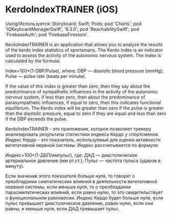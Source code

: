 # KerdoIndexTRAINER (iOS)

Using/Используется: Storyboard; Swift; Pods; pod 'Charts'; pod 'IQKeyboardManagerSwift', '6.3.0'; pod 'ReachabilitySwift'; pod 'FirebaseAuth'; pod 'FirebaseFirestore'.

KerdoIndexTRAINER is an application that allows you to analyze the results of the kerdo index statistics of sportsmans.
The Kerdo index is an indicator used to assess the activity of the autonomic nervous system. The index is calculated by the formula:

Index=100*(1-DBP/Pulse), where:
DBP — diastolic blood pressure (mmHg);
Pulse — pulse rate (beats per minute).

If the value of this index is greater than zero, then they say about the predominance of sympathetic influences in the activity of the autonomic nervous system, if less than zero, then about the predominance of parasympathetic influences, if equal to zero, then this indicates functional equilibrium.
The Kerdo index will be greater than zero if the pulse is greater than the diastolic pressure, equal to zero if they are equal and less than zero if the DBP exceeds the pulse.


KerdoIndexTRAINER - это приложение, которое позволяет тренеру анализировать результаты статистики индекса Кердо у спортсменов.
Индекс Кердо - это показатель, используемый для оценки активности вегетативной нервной системы. Индекс рассчитывается по формуле:

Индекс=100*(1-ДБП/импульс), где:
ДАД — диастолическое артериальное давление (мм рт.ст.);
Пульс — частота пульса (ударов в минуту).

Если значение этого показателя больше нуля, то говорят о преобладании симпатических влияний в деятельности вегетативной нервной системы, если меньше нуля, то о преобладании парасимпатических влияний, если равно нулю, то это свидетельствует о функциональном равновесии.
Индекс Кердо будет больше нуля, если пульс превышает диастолическое давление, равен нулю, если они равны, и меньше нуля, если ДАД превышает пульс.
